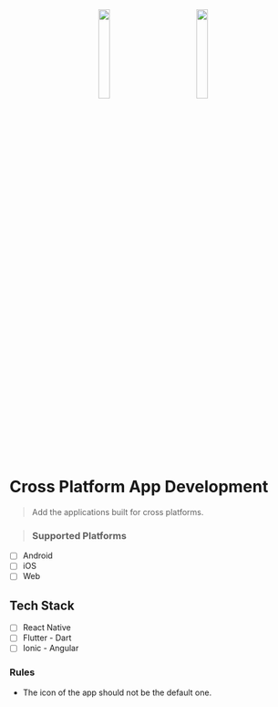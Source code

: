 <div align=center><img src=https://assets-global.website-files.com/6047a9e35e5dc54ac86ddd90/63018720eab248248ff88ee3_1bd86e15.png width=20%>
&nbsp;&nbsp;&nbsp;&nbsp;&nbsp;&nbsp;&nbsp;&nbsp;&nbsp;&nbsp;&nbsp;&nbsp;&nbsp;&nbsp;&nbsp;&nbsp;
<img src=https://cdn.worldvectorlogo.com/logos/react-native-1.svg width=20%>
</div>

# Cross Platform App Development 
> Add the applications built for cross platforms.


> ### Supported Platforms
 - [ ]  Android
 - [ ]  iOS
- [ ]  Web

## Tech Stack
- [ ]  React Native
- [ ] Flutter - Dart
- [ ] Ionic - Angular

### Rules


-    The icon of the app should not be the default one.
